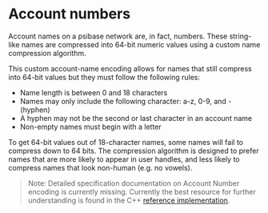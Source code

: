 # Account numbers

Account names on a psibase network are, in fact, numbers. These string-like names are compressed into 64-bit numeric values using a custom name compression algorithm. 

This custom account-name encoding allows for names that still compress into 64-bit values but they must follow the following rules:
* Name length is between 0 and 18 characters
* Names may only include the following character: a-z, 0-9, and - (hyphen)
* A hyphen may not be the second or last character in an account name
* Non-empty names must begin with a letter

To get 64-bit values out of 18-character names, some names will fail to compress down to 64 bits. The compression algorithm is designed to prefer names that are more likely to appear in user handles, and less likely to compress names that look non-human (e.g. no vowels).

> Note: Detailed specification documentation on Account Number encoding is currently missing. Currently the best resource for further understanding is found in the C++ [reference implementation](../../development/services/cpp-service/reference/magic-numbers.md#psibaseaccountnumber).
